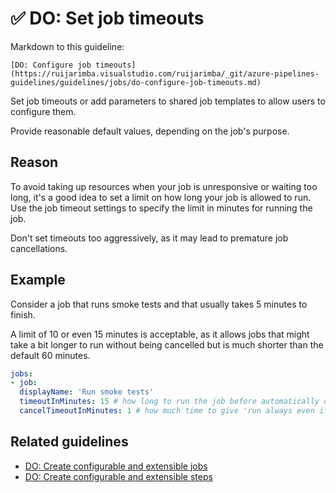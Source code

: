 # ✅ DO: Set job timeouts

Markdown to this guideline:

```plaintext
[DO: Configure job timeouts](https://ruijarimba.visualstudio.com/ruijarimba/_git/azure-pipelines-guidelines/guidelines/jobs/do-configure-job-timeouts.md)
```

Set job timeouts or add parameters to shared job templates to allow users to
configure them.

Provide reasonable default values, depending on the job's purpose.

## Reason

To avoid taking up resources when your job is unresponsive or waiting too long,
it's a good idea to set a limit on how long your job is allowed to run. Use the
job timeout settings to specify the limit in minutes for running the job.

Don't set timeouts too aggressively, as it may lead to premature job cancellations.

## Example

Consider a job that runs smoke tests and that usually takes 5 minutes to finish.

A limit of 10 or even 15 minutes is acceptable, as it allows jobs that might
take a bit longer to run without being cancelled but is much shorter than the
default 60 minutes.

```yaml
jobs:
- job:
  displayName: 'Run smoke tests'
  timeoutInMinutes: 15 # how long to run the job before automatically cancelling
  cancelTimeoutInMinutes: 1 # how much time to give 'run always even if cancelled tasks' before stopping them
```

## Related guidelines

- [DO: Create configurable and extensible jobs](https://ruijarimba.visualstudio.com/ruijarimba/_git/azure-pipelines-guidelines/guidelines/jobs/do-create-extensible-jobs.md)
- [DO: Create configurable and extensible steps](https://ruijarimba.visualstudio.com/ruijarimba/_git/azure-pipelines-guidelines/guidelines/steps/do-create-extensible-steps.md)
